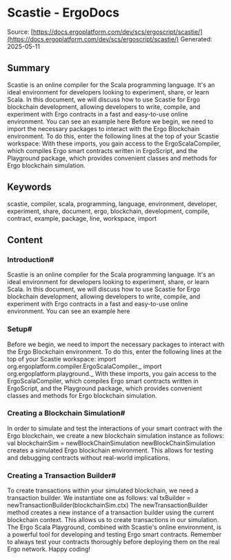 # Scastie - ErgoDocs
Source: [https://docs.ergoplatform.com/dev/scs/ergoscript/scastie/](https://docs.ergoplatform.com/dev/scs/ergoscript/scastie/)
Generated: 2025-05-11

## Summary
Scastie is an online compiler for the Scala programming language. It's an ideal environment for developers looking to experiment, share, or learn Scala. In this document, we will discuss how to use Scastie for Ergo blockchain development, allowing developers to write, compile, and experiment with Ergo contracts in a fast and easy-to-use online environment. You can see an example here Before we begin, we need to import the necessary packages to interact with the Ergo Blockchain environment. To do this, enter the following lines at the top of your Scastie workspace: With these imports, you gain access to the ErgoScalaCompiler, which compiles Ergo smart contracts written in ErgoScript, and the Playground package, which provides convenient classes and methods for Ergo blockchain simulation.

## Keywords
scastie, compiler, scala, programming, language, environment, developer, experiment, share, document, ergo, blockchain, development, compile, contract, example, package, line, workspace, import

## Content
### Introduction#
Scastie is an online compiler for the Scala programming language. It's an ideal environment for developers looking to experiment, share, or learn Scala. In this document, we will discuss how to use Scastie for Ergo blockchain development, allowing developers to write, compile, and experiment with Ergo contracts in a fast and easy-to-use online environment.
You can see an example here

### Setup#
Before we begin, we need to import the necessary packages to interact with the Ergo Blockchain environment. To do this, enter the following lines at the top of your Scastie workspace:
import org.ergoplatform.compiler.ErgoScalaCompiler._
import org.ergoplatform.playground._
With these imports, you gain access to the ErgoScalaCompiler, which compiles Ergo smart contracts written in ErgoScript, and the Playground package, which provides convenient classes and methods for Ergo blockchain simulation.

### Creating a Blockchain Simulation#
In order to simulate and test the interactions of your smart contract with the Ergo blockchain, we create a new blockchain simulation instance as follows:
val blockchainSim = newBlockChainSimulation
newBlockChainSimulation creates a simulated Ergo blockchain environment. This allows for testing and debugging contracts without real-world implications.

### Creating a Transaction Builder#
To create transactions within your simulated blockchain, we need a transaction builder. We instantiate one as follows:
val txBuilder = newTransactionBuilder(blockchainSim.ctx)
The newTransactionBuilder method creates a new instance of a transaction builder using the current blockchain context. This allows us to create transactions in our simulation.
The Ergo Scala Playground, combined with Scastie's online environment, is a powerful tool for developing and testing Ergo smart contracts. Remember to always test your contracts thoroughly before deploying them on the real Ergo network. Happy coding!
